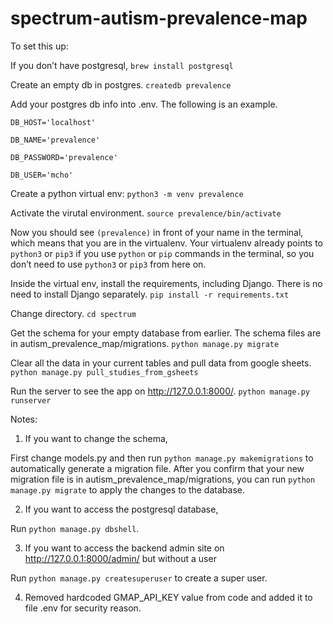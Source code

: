 # spectrum-autism-prevalence-map

To set this up:

If you don’t have postgresql,
`brew install postgresql`

Create an empty db in postgres.
`createdb prevalence`

Add your postgres db info into .env. The following is an example.

```
DB_HOST='localhost'

DB_NAME='prevalence'

DB_PASSWORD='prevalence'

DB_USER='mcho'
```

Create a python virtual env:
`python3 -m venv prevalence`

Activate the virutal environment.
`source prevalence/bin/activate`

Now you should see `(prevalence)` in front of your name in the terminal, which means that you are in the virtualenv. Your virtualenv already points to `python3` or `pip3` if you use `python` or `pip` commands in the terminal, so you don’t need to use `python3` or `pip3` from here on.

Inside the virtual env, install the requirements, including Django. There is no need to install Django separately.
`pip install -r requirements.txt`

Change directory.
`cd spectrum`

Get the schema for your empty database from earlier. The schema files are in autism_prevalence_map/migrations. 
`python manage.py migrate`

Clear all the data in your current tables and pull data from google sheets.
`python manage.py pull_studies_from_gsheets`

Run the server to see the app on http://127.0.0.1:8000/.
`python manage.py runserver`

Notes:

1. If you want to change the schema,

First change models.py and then run `python manage.py makemigrations` to automatically generate a migration file. After you confirm that your new migration file is in autism_prevalence_map/migrations, you can run `python manage.py migrate` to apply the changes to the database.

2. If you want to access the postgresql database,

Run `python manage.py dbshell`.

3. If you want to access the backend admin site on http://127.0.0.1:8000/admin/ but without a user

Run `python manage.py createsuperuser` to create a super user.

4. Removed hardcoded GMAP_API_KEY value from code and added it to file .env for security reason.
